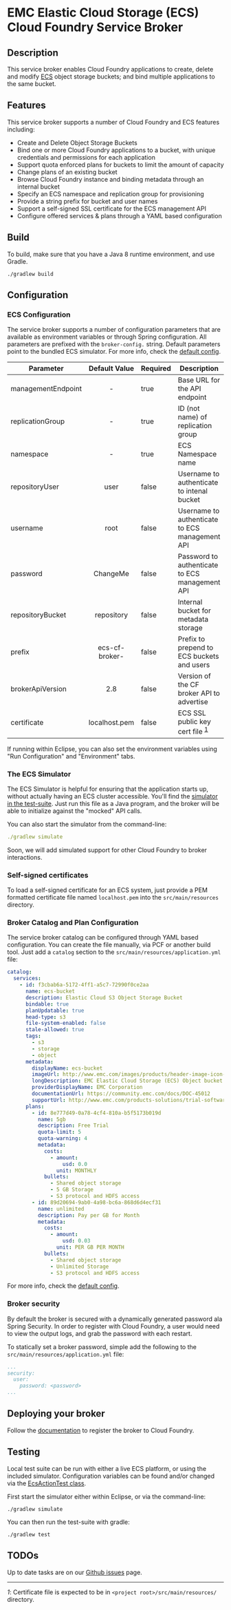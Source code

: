 # EMC Elastic Cloud Storage (ECS) Cloud Foundry Service Broker

## Description

This service broker enables Cloud Foundry applications to create, delete and
modify [ECS](http://emc.com/ecs) object storage buckets; and bind multiple applications to the same
bucket.

## Features

This service broker supports a number of Cloud Foundry and ECS features
including:
 * Create and Delete Object Storage Buckets
 * Bind one or more Cloud Foundry applications to a bucket, with unique credentials and permissions for each application
 * Support quota enforced plans for buckets to limit the amount of capacity
 * Change plans of an existing bucket
 * Browse Cloud Foundry instance and binding metadata through an internal bucket
 * Specify an ECS namespace and replication group for provisioning
 * Provide a string prefix for bucket and user names
 * Support a self-signed SSL certificate for the ECS management API
 * Configure offered services & plans through a YAML based configuration

## Build

To build, make sure that you have a Java 8 runtime environment, and use Gradle.

```
./gradlew build
```

## Configuration

### ECS Configuration

The service broker supports a number of configuration parameters that are available as environment variables or through
Spring configuration.  All parameters are prefixed with the `broker-config.` string.  Default parameters point to the
bundled ECS simulator.  For more info, check the
[default config](https://github.com/spiegela/ecs-cf-service-broker/blob/master/src/main/resources/application.yml).


| Parameter          | Default Value  | Required | Description                                    |
| ------------------ |:--------------:| -------- | ---------------------------------------------- |
| managementEndpoint | -              | true     | Base URL for the API endpoint                  |
| replicationGroup   | -              | true     | ID (not name) of replication group             |
| namespace          | -              | true     | ECS Namespace name                             |
| repositoryUser     | user           | false    | Username to authenticate to intenal bucket     |
| username           | root           | false    | Username to authenticate to ECS management API |
| password           | ChangeMe       | false    | Password to authenticate to ECS management API |
| repositoryBucket   | repository     | false    | Internal bucket for metadata storage           |
| prefix             | ecs-cf-broker- | false    | Prefix to prepend to ECS buckets and users     |
| brokerApiVersion   | 2.8            | false    | Version of the CF broker API to advertise      |
| certificate        | localhost.pem  | false    | ECS SSL public key cert file <sup>[1](#footnote1)</sup> | 

If running within Eclipse, you can also set the environment variables using "Run Configuration" and "Environment" tabs.

### The ECS Simulator

The ECS Simulator is helpful for ensuring that the application starts up, without actually having an ECS cluster
accessible.  You'll find the
[simulator in the test-suite](https://github.com/spiegela/ecs-cf-service-broker/blob/master/src/test/java/com/emc/ecs/apiSimulator/Server.java).
Just run this file as a Java program, and the broker will be able to initialize against the
"mocked" API calls.

You can also start the simulator from the command-line:

```yaml
./gradlew simulate
```

Soon, we will add simulated support for other Cloud Foundry to broker interactions.

### Self-signed certificates

To load a self-signed certificate for an ECS system, just provide a PEM formatted certificate file named `localhost.pem`
into the `src/main/resources` directory.

### Broker Catalog and Plan Configuration

The service broker catalog can be configured through YAML based configuration.  You can create the file manually,
via PCF or another build tool.  Just add a `catalog` section to the `src/main/resources/application.yml` file:

```yaml
catalog:
  services:
    - id: f3cbab6a-5172-4ff1-a5c7-72990f0ce2aa
      name: ecs-bucket
      description: Elastic Cloud S3 Object Storage Bucket
      bindable: true
      planUpdatable: true
      head-type: s3
      file-system-enabled: false
      stale-allowed: true
      tags:
        - s3
        - storage
        - object
      metadata:
        displayName: ecs-bucket
        imageUrl: http://www.emc.com/images/products/header-image-icon-ecs.png
        longDescription: EMC Elastic Cloud Storage (ECS) Object bucket for storing data using Amazon S3, Swift or Atmos protocols.
        providerDisplayName: EMC Corporation
        documentationUrl: https://community.emc.com/docs/DOC-45012
        supportUrl: http://www.emc.com/products-solutions/trial-software-download/ecs.htm
      plans:
        - id: 8e777d49-0a78-4cf4-810a-b5f5173b019d
          name: 5gb
          description: Free Trial
          quota-limit: 5
          quota-warning: 4
          metadata:
            costs:
              - amount:
                  usd: 0.0
                unit: MONTHLY
            bullets:
              - Shared object storage
              - 5 GB Storage
              - S3 protocol and HDFS access
        - id: 89d20694-9ab0-4a98-bc6a-868d6d4ecf31
          name: unlimited
          description: Pay per GB for Month
          metadata:
            costs:
              - amount:
                  usd: 0.03
                unit: PER GB PER MONTH
            bullets:
              - Shared object storage
              - Unlimited Storage
              - S3 protocol and HDFS access
```

For more info, check the
[default config](https://github.com/spiegela/ecs-cf-service-broker/blob/master/src/main/resources/application.yml).

### Broker security

By default the broker is secured with a dynamically generated password ala Spring Security. In order to register with
Cloud Foundry, a user would need to view the output logs, and grab the password with each restart.

To statically set a broker password, simple add the following to the `src/main/resources/application.yml` file:

```yaml
...
security:
  user:
    password: <password>
...
```

## Deploying your broker

Follow the [documentation](http://docs.cloudfoundry.org/services/managing-service-brokers.html) to register the broker
to Cloud Foundry.

## Testing

Local test suite can be run with either a live ECS platform, or using the included simulator.  Configuration variables
can be found and/or changed via the
[EcsActionTest class](https://github.com/spiegela/ecs-cf-service-broker/blob/master/src/test/java/com/emc/ecs/common/EcsActionTest.java).

First start the simulator either within Eclipse, or via the command-line:

```
./gradlew simulate
```

You can then run the test-suite with gradle:

```
./gradlew test
```

## TODOs

Up to date tasks are on our [Github issues](https://github.com/spiegela/ecs-cf-service-broker/issues) page.

---
<a name="footnote1">_1_</a>: Certificate file is expected to be in `<project root>/src/main/resources/` directory.
